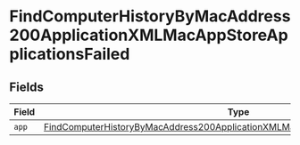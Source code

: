 # FindComputerHistoryByMacAddress200ApplicationXMLMacAppStoreApplicationsFailed


## Fields

| Field                                                                                                                                                                                           | Type                                                                                                                                                                                            | Required                                                                                                                                                                                        | Description                                                                                                                                                                                     |
| ----------------------------------------------------------------------------------------------------------------------------------------------------------------------------------------------- | ----------------------------------------------------------------------------------------------------------------------------------------------------------------------------------------------- | ----------------------------------------------------------------------------------------------------------------------------------------------------------------------------------------------- | ----------------------------------------------------------------------------------------------------------------------------------------------------------------------------------------------- |
| `app`                                                                                                                                                                                           | [FindComputerHistoryByMacAddress200ApplicationXMLMacAppStoreApplicationsFailedApp](../../models/operations/findcomputerhistorybymacaddress200applicationxmlmacappstoreapplicationsfailedapp.md) | :heavy_minus_sign:                                                                                                                                                                              | N/A                                                                                                                                                                                             |